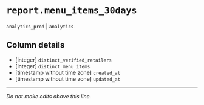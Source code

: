 # `report.menu_items_30days`
`analytics_prod` | `analytics`

## Column details
* [integer]   `distinct_verified_retailers`
* [integer]   `distinct_menu_items`
* [timestamp without time zone] `created_at`
* [timestamp without time zone] `updated_at`

-------------------------------------------------------------------------------
*Do not make edits above this line.*

